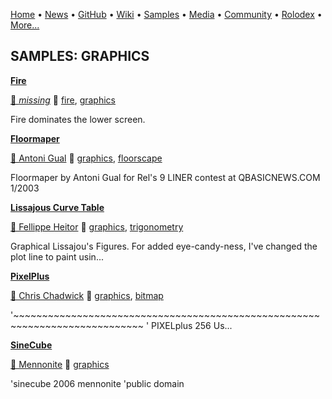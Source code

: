 [Home](https://qb64.com) • [News](../news.md) • [GitHub](../github.md) • [Wiki](../wiki.md) • [Samples](../samples.md) • [Media](../media.md) • [Community](../community.md) • [Rolodex](../rolodex.md) • [More...](../more.md)

## SAMPLES: GRAPHICS

**[Fire](fire/index.md)**

[🐝 *missing*](author-missing.md) 🔗 [fire](fire.md), [graphics](graphics.md)

Fire dominates the lower screen.

**[Floormaper](floormaper/index.md)**

[🐝 Antoni Gual](antoni-gual.md) 🔗 [graphics](graphics.md), [floorscape](floorscape.md)

Floormaper by Antoni Gual  for Rel's 9 LINER contest at QBASICNEWS.COM  1/2003

**[Lissajous Curve Table](lissajous-curve-table/index.md)**

[🐝 Fellippe Heitor](fellippe-heitor.md) 🔗 [graphics](graphics.md), [trigonometry](trigonometry.md)

Graphical Lissajou's Figures.  For added eye-candy-ness, I've changed the plot line to paint usin...

**[PixelPlus](pixelplus/index.md)**

[🐝 Chris Chadwick](chris-chadwick.md) 🔗 [graphics](graphics.md), [bitmap](bitmap.md)

'~~~~~~~~~~~~~~~~~~~~~~~~~~~~~~~~~~~~~~~~~~~~~~~~~~~~~~~~~~~~~~~~~~~~~~~~~~~~ '  PIXELplus 256 Us...

**[SineCube](sinecube/index.md)**

[🐝 Mennonite](mennonite.md) 🔗 [graphics](graphics.md)

'sinecube 2006 mennonite 'public domain
